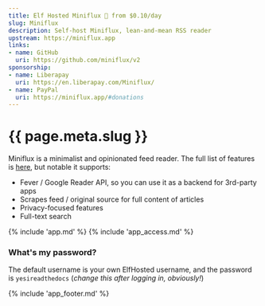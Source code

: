 ```yaml
---
title: Elf Hosted Miniflux 🧝 from $0.10/day
slug: Miniflux
description: Self-host Miniflux, lean-and-mean RSS reader
upstream: https://miniflux.app
links:
- name: GitHub
  uri: https://github.com/miniflux/v2
sponsorship:
- name: Liberapay
  uri: https://en.liberapay.com/Miniflux/
- name: PayPal
  uri: https://miniflux.app/#donations
---
```


# {{ page.meta.slug }}

Miniflux is a minimalist and opinionated feed reader. The full list of features is [here](https://miniflux.app/features.html), but notable it supports:

* Fever / Google Reader API, so you can use it as a backend for 3rd-party apps
* Scrapes feed / original source for full content of articles
* Privacy-focused features
* Full-text search

{% include 'app.md' %}
{% include 'app_access.md' %}

### What's my password?

The default username is your own ElfHosted username, and the password is `yesireadthedocs` (*change this after logging in, obviously!*)

{% include 'app_footer.md' %}